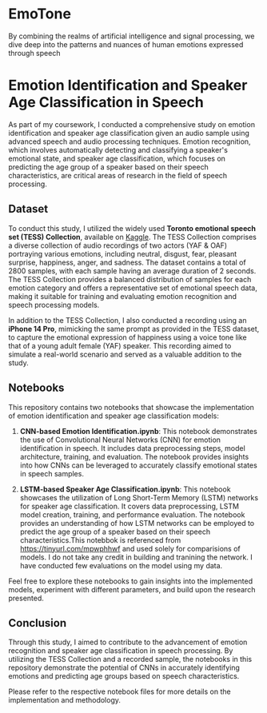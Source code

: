 # EmoTone
 By combining the realms of artificial intelligence and signal processing, we dive deep into the patterns and nuances of human emotions expressed through speech


# Emotion Identification and Speaker Age Classification in Speech

As part of my coursework, I conducted a comprehensive study on emotion identification and speaker age classification given an audio sample using advanced speech and audio processing techniques. Emotion recognition, which involves automatically detecting and classifying a speaker's emotional state, and speaker age classification, which focuses on predicting the age group of a speaker based on their speech characteristics, are critical areas of research in the field of speech processing.

## Dataset

To conduct this study, I utilized the widely used **Toronto emotional speech set (TESS) Collection**, available on [Kaggle](https://www.kaggle.com/datasets/ejlok1/toronto-emotional-speech-set-tess). The TESS Collection comprises a diverse collection of audio recordings of two actors (YAF & OAF) portraying various emotions, including neutral, disgust, fear, pleasant surprise, happiness, anger, and sadness. The dataset contains a total of 2800 samples, with each sample having an average duration of 2 seconds. The TESS Collection provides a balanced distribution of samples for each emotion category and offers a representative set of emotional speech data, making it suitable for training and evaluating emotion recognition and speech processing models.

In addition to the TESS Collection, I also conducted a recording using an **iPhone 14 Pro**, mimicking the same prompt as provided in the TESS dataset, to capture the emotional expression of happiness using a voice tone like that of a young adult female (YAF) speaker. This recording aimed to simulate a real-world scenario and served as a valuable addition to the study.

## Notebooks

This repository contains two notebooks that showcase the implementation of emotion identification and speaker age classification models:

1. **CNN-based Emotion Identification.ipynb**: This notebook demonstrates the use of Convolutional Neural Networks (CNN) for emotion identification in speech. It includes data preprocessing steps, model architecture, training, and evaluation. The notebook provides insights into how CNNs can be leveraged to accurately classify emotional states in speech samples.

2. **LSTM-based Speaker Age Classification.ipynb**: This notebook showcases the utilization of Long Short-Term Memory (LSTM) networks for speaker age classification. It covers data preprocessing, LSTM model creation, training, and performance evaluation. The notebook provides an understanding of how LSTM networks can be employed to predict the age group of a speaker based on their speech characteristics.This notebbok is referenced from https://tinyurl.com/mpwphhwf and used solely for comparisions of models. I do not take any credit in building and tranining the network. I have conducted few evaluations on the model using my data. 

Feel free to explore these notebooks to gain insights into the implemented models, experiment with different parameters, and build upon the research presented.

## Conclusion

Through this study, I aimed to contribute to the advancement of emotion recognition and speaker age classification in speech processing. By utilizing the TESS Collection and a recorded sample, the notebooks in this repository demonstrate the potential of CNNs in accurately identifying emotions and predicting age groups based on speech characteristics.

Please refer to the respective notebook files for more details on the implementation and methodology.

